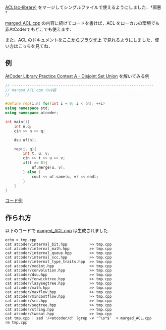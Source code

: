 
[ACL(ac-library)](https://atcoder.jp/posts/517) をマージしてシングルファイルで使えるようにしました．†邪悪†  
  
[marged_ACL.cpp](./marged_ACL.cpp) の内容に続けてコードを書けば，ACL をローカルの環境でも非AtCoderでもどこでも使えます．  

また，ACL のドキュメントを[ここからブラウザ上](https://tumoiyorozu.github.io/single-file-ac-library/document_ja/) で見れるようにしました．使い方はこっちを見てね．

## 例
[AtCoder Library Practice Contest  A - Disjoint Set Union](https://atcoder.jp/contests/practice2/tasks/practice2_a) を解いてみる例

```cpp
// ----------------------------------------------------------------
// marged_ACL.cpp の内容
// ----------------------------------------------------------------

#define rep(i,n) for(int i = 0; i < (n); ++i)
using namespace std;
using namespace atcoder;

int main(){
    int n,q;
    cin >> n >> q;

    dsu uf(n);

    rep(i, q){
        int t, u, v;
        cin >> t >> u >> v;
        if(t == 0){
            uf.merge(u, v);
        } else {
            cout << uf.same(u, v) << endl;
        }
    }
}
```
[コード例](https://atcoder.jp/contests/practice2/submissions/16566759)


## 作られ方
以下のコードで [marged_ACL.cpp](./marged_ACL.cpp) は生成されました．

```
echo > tmp.cpp
cat atcoder/internal_bit.hpp          >> tmp.cpp
cat atcoder/internal_math.hpp         >> tmp.cpp
cat atcoder/internal_queue.hpp        >> tmp.cpp
cat atcoder/internal_scc.hpp          >> tmp.cpp
cat atcoder/internal_type_traits.hpp  >> tmp.cpp
cat atcoder/modint.hpp                >> tmp.cpp
cat atcoder/convolution.hpp           >> tmp.cpp
cat atcoder/dsu.hpp                   >> tmp.cpp
cat atcoder/fenwicktree.hpp           >> tmp.cpp
cat atcoder/lazysegtree.hpp           >> tmp.cpp
cat atcoder/math.hpp                  >> tmp.cpp
cat atcoder/maxflow.hpp               >> tmp.cpp
cat atcoder/mincostflow.hpp           >> tmp.cpp
cat atcoder/scc.hpp                   >> tmp.cpp
cat atcoder/segtree.hpp               >> tmp.cpp
cat atcoder/string.hpp                >> tmp.cpp
cat atcoder/twosat.hpp                >> tmp.cpp
cat tmp.cpp | sed '/<atcoder/d' |grep -v '^\s*$'  > marged_ACL.cpp
rm tmp.cpp
```


